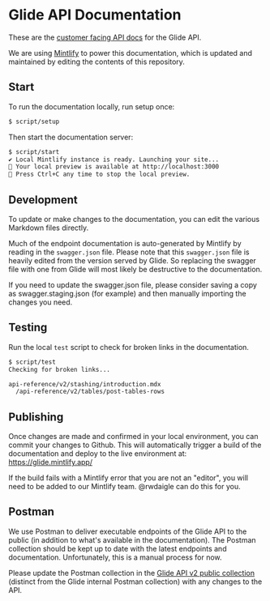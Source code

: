 # Glide API Documentation

These are the [customer facing API docs](https://glide.mintlify.app/) for the Glide API.

We are using [Mintlify](https://www.mintlify.com/docs/) to power this documentation, which is updated and maintained by editing the contents of this repository.

## Start

To run the documentation locally, run setup once:

```bash
$ script/setup
```

Then start the documentation server:

```bash
$ script/start
✔ Local Mintlify instance is ready. Launching your site...
🌿 Your local preview is available at http://localhost:3000
🌿 Press Ctrl+C any time to stop the local preview.
```

## Development

To update or make changes to the documentation, you can edit the various Markdown files directly.

Much of the endpoint documentation is auto-generated by Mintlify by reading in the `swagger.json` file. Please note that this `swagger.json` file is heavily edited from the version served by Glide. So replacing the swagger file with one from Glide will most likely be destructive to the documentation.

If you need to update the swagger.json file, please consider saving a copy as swagger.staging.json (for example) and then manually importing the changes you need.

## Testing

Run the local `test` script to check for broken links in the documentation.

```bash
$ script/test
Checking for broken links...

api-reference/v2/stashing/introduction.mdx
  /api-reference/v2/tables/post-tables-rows
```

## Publishing

Once changes are made and confirmed in your local environment, you can commit your changes to Github. This will automatically trigger a build of the documentation and deploy to the live environment at: https://glide.mintlify.app/

If the build fails with a Mintlify error that you are not an "editor", you will need to be added to our Mintlify team. @rwdaigle can do this for you.

## Postman

We use Postman to deliver executable endpoints of the Glide API to the public (in addition to what's available in the documentation). The Postman collection should be kept up to date with the latest endpoints and documentation. Unfortunately, this is a manual process for now.

Please update the Postman collection in the [Glide API v2 public collection](https://www.postman.com/glideapps-internal/workspace/glide/collection/32369785-2375efc0-3be9-43bd-a134-bd430deb4c69?action=share&creator=32369785&active-environment=32369785-f7167028-954c-4563-8b72-365cf2d69b3c) (distinct from the Glide internal Postman collection) with any changes to the API.
